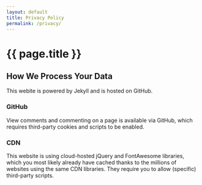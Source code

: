 ```yaml
---
layout: default
title: Privacy Policy
permalink: /privacy/
---
```

# {{ page.title }}

## How We Process Your Data
This webite is powered by Jekyll and is hosted on GitHub.

### GitHub
View comments and commenting on a page is available via GitHub, which requires third-party cookies and scripts to be enabled.

### CDN
This website is using cloud-hosted jQuery and FontAwesome libraries, which you most likely already have cached thanks to the millions of websites using the same CDN libraries. They require you to allow (specific) third-party scripts.
